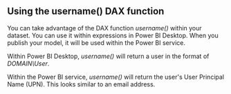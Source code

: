 ## Using the username() DAX function

You can take advantage of the DAX function *username()* within your dataset. You can use it within expressions in Power BI Desktop. When you publish your model, it will be used within the Power BI service.

Within Power BI Desktop, *username()* will return a user in the format of *DOMAIN\User*.

Within the Power BI service, *username()* will return the user's User Principal Name (UPN). This looks similar to an email address.
